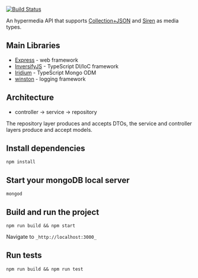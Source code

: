 
[![Build Status](https://travis-ci.org/LandOfKroilon/KroilonApiV2.svg?branch=dev)](https://travis-ci.org/LandOfKroilon/KroilonApiV2)

An hypermedia API that supports [Collection+JSON](https://github.com/collection-json/spec) and [Siren](https://github.com/kevinswiber/siren) as media types.


## Main Libraries

- [Express](http://expressjs.com/) - web framework
- [InversifyJS](https://github.com/inversify/InversifyJS) - TypeScript DI/IoC framework
- [Iridium](https://github.com/SierraSoftworks/Iridium) - TypeScript Mongo ODM
- [winston](https://github.com/winstonjs/winston) - logging framework

## Architecture

* controller -> service -> repository

The repository layer produces and accepts DTOs, the service and controller layers produce and accept models.




## Install dependencies

`npm install`

## Start your mongoDB local server

`mongod`

## Build and run the project

`npm run build && npm start`

Navigate to `_http://localhost:3000_`

## Run tests

`npm run build && npm run test`

